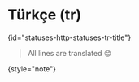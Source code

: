 # Türkçe (tr)
{id="statuses-http-statuses-tr-title"}

> All lines are translated 😊
>
{style="note"}
